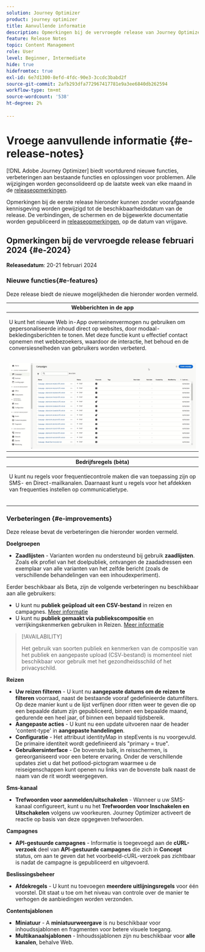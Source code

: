 ```yaml
---
solution: Journey Optimizer
product: journey optimizer
title: Aanvullende informatie
description: Opmerkingen bij de vervroegde release van Journey Optimizer
feature: Release Notes
topic: Content Management
role: User
level: Beginner, Intermediate
hide: true
hidefromtoc: true
exl-id: 6e7d1300-8efd-4fdc-90e3-3ccdc3babd2f
source-git-commit: 2afb293dfa772967417781e9a3ee6840db262594
workflow-type: tm+mt
source-wordcount: '538'
ht-degree: 2%

---
```


# Vroege aanvullende informatie {#e-release-notes}

[!DNL Adobe Journey Optimizer] biedt voortdurend nieuwe functies, verbeteringen aan bestaande functies en oplossingen voor problemen. Alle wijzigingen worden geconsolideerd op de laatste week van elke maand in de [releaseopmerkingen](release-notes.md).

Opmerkingen bij de eerste release hieronder kunnen zonder voorafgaande kennisgeving worden gewijzigd tot de beschikbaarheidsdatum van de release. De verbindingen, de schermen en de bijgewerkte documentatie worden gepubliceerd in [releaseopmerkingen](release-notes.md), op de datum van vrijgave.

## Opmerkingen bij de vervroegde release februari 2024 {#e-2024}

**Releasedatum**: 20-21 februari 2024

### Nieuwe functies{#e-features}

Deze release biedt de nieuwe mogelijkheden die hieronder worden vermeld.


<table>
<thead>
<tr>
<th><strong>Webberichten in de app</strong><br/></th>
</tr>
</thead>
<tbody>
<tr>
<td>
<p>U kunt het nieuwe Web in-App overseinenvermogen nu gebruiken om gepersonaliseerde inhoud direct op websites, door modaal-bekledingsberichten te tonen. Met deze functie kunt u effectief contact opnemen met webbezoekers, waardoor de interactie, het behoud en de conversiesnelheden van gebruikers worden verbeterd.<br/><br/></p>
<img src="assets/do-not-localize/web_inapp.gif">
</tr>
</tbody>
</table>


<table>
<thead>
<tr>
<th><strong>Bedrijfsregels (bèta)</strong><br/></th>
</tr>
</thead>
<tbody>
<tr>
<td>
<p>U kunt nu regels voor frequentiecontrole maken die van toepassing zijn op SMS- en Direct-mailkanalen. Daarnaast kunt u regels voor het afdekken van frequenties instellen op communicatietype.<br/><br/></p>
<!--img src="assets/do-not-localize/computed-attributes.gif"-->
</tr>
</tbody>
</table>



### Verbeteringen {#e-improvements}

Deze release bevat de verbeteringen die hieronder worden vermeld.

**Doelgroepen**

* **Zaadlijsten** - Varianten worden nu ondersteund bij gebruik **zaadlijsten**. Zoals elk profiel van het doelpubliek, ontvangen de zaadadressen een exemplaar van alle varianten van het zelfde bericht (zoals de verschillende behandelingen van een inhoudexperiment).

Eerder beschikbaar als Beta, zijn de volgende verbeteringen nu beschikbaar aan alle gebruikers:

* U kunt nu **publiek geüpload uit een CSV-bestand** in reizen en campagnes. [Meer informatie](../audience/about-audiences.md#segments-in-journey-optimizer)
* U kunt nu **publiek gemaakt via publiekscompositie** en verrijkingskenmerken gebruiken in Reizen. [Meer informatie](../building-journeys/read-audience.md)

>[!AVAILABILITY]
>
>Het gebruik van soorten publiek en kenmerken van de compositie van het publiek en aangepaste upload (CSV-bestand) is momenteel niet beschikbaar voor gebruik met het gezondheidsschild of het privacyschild.

**Reizen**

* **Uw reizen filteren** - U kunt nu **aangepaste datums om de reizen te filteren** voorraad, naast de bestaande vooraf gedefinieerde datumfilters. Op deze manier kunt u de lijst verfijnen door ritten weer te geven die op een bepaalde datum zijn gepubliceerd, binnen een bepaalde maand, gedurende een heel jaar, of binnen een bepaald tijdsbereik.
* **Aangepaste acties** - U kunt nu een update uitvoeren naar de header &#39;content-type&#39; in **aangepaste handelingen**.
* **Configuratie** - Het attribuut identityMap in stepEvents is nu voorgevuld. De primaire identiteit wordt gedefinieerd als &quot;primary = true&quot;.
* **Gebruikersinterface** - De bovenste balk, in reisschermen, is gereorganiseerd voor een betere ervaring. Onder de verschillende updates ziet u dat het potlood-pictogram waarmee u de reiseigenschappen kunt openen nu links van de bovenste balk naast de naam van de rit wordt weergegeven.

**Sms-kanaal**

* **Trefwoorden voor aanmelden/uitschakelen** - Wanneer u uw SMS-kanaal configureert, kunt u nu het **Trefwoorden voor Inschakelen en Uitschakelen** volgens uw voorkeuren. Journey Optimizer activeert de reactie op basis van deze opgegeven trefwoorden.

**Campagnes**

* **API-gestuurde campagnes** - Informatie is toegevoegd aan de **cURL-verzoek** deel van **API-gestuurde campagnes** die zich in **Concept** status, om aan te geven dat het voorbeeld-cURL-verzoek pas zichtbaar is nadat de campagne is gepubliceerd en uitgevoerd.

**Beslissingsbeheer**

* **Afdekregels** - U kunt nu toevoegen **meerdere uitlijningsregels** voor één voorstel. Dit staat u toe om het niveau van controle over de manier te verhogen de aanbiedingen worden verzonden.

**Contentsjablonen**

* **Miniatuur** - A **miniatuurweergave** is nu beschikbaar voor inhoudssjablonen en fragmenten voor betere visuele toegang.
* **Multikanaalsjablonen** - Inhoudssjablonen zijn nu beschikbaar voor **alle kanalen**, behalve Web.
